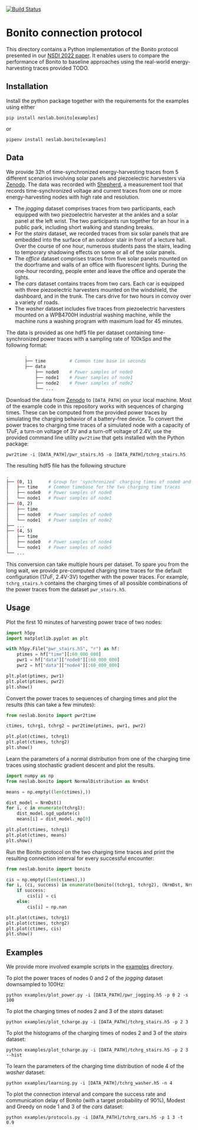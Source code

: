 [![Build Status](https://app.travis-ci.com/geissdoerfer/bonito.svg?branch=master)](https://app.travis-ci.com/geissdoerfer/bonito)

# Bonito connection protocol

This directory contains a Python implementation of the Bonito protocol presented in our [NSDI 2022 paper](https://nes-lab.org/pubs/2022-Geissdoerfer-Bonito.pdf).
It enables users to compare the performance of Bonito to baseline approaches using the real-world energy-harvesting traces provided TODO.


## Installation

Install the python package together with the requirements for the examples using either

```
pip install neslab.bonito[examples]
```

or

```
pipenv install neslab.bonito[examples]
```

## Data

We provide 32h of time-synchronized energy-harvesting traces from 5 different scenarios involving solar panels and piezoelectric harvesters via [Zenodo](https://doi.org/10.5281/zenodo.6383042). The data was recorded with [Shepherd](https://nes-lab.org/pubs/2019-Geissdoerfer-Shepherd.pdf), a measurement tool that records time-synchronized voltage and current traces from one or more energy-harvesting nodes with high rate and resolution.

- The *jogging* dataset comprises traces from two participants, each equipped with two piezoelectric harvester at the ankles and a solar panel at the left wrist. The two participants run together for an hour in a public park, including short walking and standing breaks.
- For the *stairs* dataset, we recorded traces from six solar panels that are embedded into the surface of an outdoor stair in front of a lecture hall. Over the course of one hour, numerous students pass the stairs, leading to temporary shadowing effects on some or all of the solar panels.
- The *office* dataset comprises traces from five solar panels mounted on the doorframe and walls of an office with fluorescent lights. During the one-hour recording, people enter and leave the office and operate the lights.
- The *cars* dataset contains traces from two cars. Each car is equipped with three piezoelectric harvesters mounted on the windshield, the dashboard, and in the trunk. The cars drive for two hours in convoy over a variety of roads.
- The *washer* dataset includes five traces from piezoelectric harvesters mounted on a WPB4700H industrial washing machine, while the machine runs a washing program with maximum load for 45 minutes.

The data is provided as one hdf5 file per dataset containing time-synchronized power traces with a sampling rate of 100kSps and the following format:

```bash
	   .
	   ├── time			# Common time base in seconds
	   ├── data
	       ├── node0	# Power samples of node0
	       ├── node1	# Power samples of node1
	       ├── node2	# Power samples of node2
	       └── ...

```

Download the data from [Zenodo](https://doi.org/10.5281/zenodo.6383042) to `[DATA_PATH]` on your local machine. Most of the example code in this repository works with sequences of charging times. These can be computed from the provided power traces by simulating the charging behavior of a battery-free device. To convert the power traces to charging time traces of a simulated node with a capacity of 17uF, a turn-on voltage of 3V and a turn-off voltage of 2.4V, use the provided command line utility `pwr2time` that gets installed with the Python package:

```
pwr2time -i [DATA_PATH]/pwr_stairs.h5 -o [DATA_PATH]/tchrg_stairs.h5
```

The resulting hdf5 file has the following structure

```bash
.
├── (0, 1)	    # Group for 'synchronized' charging times of node0 and node1
│   ├── time	# Common timebase for the two charging time traces
│   ├── node0	# Power samples of node0
│   └── node1	# Power samples of node1
├── (0, 2)
│   ├── time
│   ├── node0	# Power samples of node0
│   └── node1	# Power samples of node2
├── ...
├── (4, 5)
│   ├── time
│   ├── node0	# Power samples of node4
│   └── node1	# Power samples of node5
└── ...

```

This conversion can take multiple hours per dataset. To spare you from the long wait, we provide pre-computed charging time traces for the default configuration (17uF, 2.4V-3V) together with the power traces. For example, `tchrg_stairs.h` contains the charging times of all possible combinations of the power traces from the dataset `pwr_stairs.h5`.


## Usage

Plot the first 10 minutes of harvesting power trace of two nodes:

```python
import h5py
import matplotlib.pyplot as plt

with h5py.File("pwr_stairs.h5", "r") as hf:
    ptimes = hf["time"][:60_000_000]
    pwr1 = hf["data"]["node0"][:60_000_000]
    pwr2 = hf["data"]["node4"][:60_000_000]

plt.plot(ptimes, pwr1)
plt.plot(ptimes, pwr2)
plt.show()
```

Convert the power traces to sequences of charging times and plot the results (this can take a few minutes):

```python
from neslab.bonito import pwr2time

ctimes, tchrg1, tchrg2 = pwr2time(ptimes, pwr1, pwr2)

plt.plot(ctimes, tchrg1)
plt.plot(ctimes, tchrg2)
plt.show()
```

Learn the parameters of a normal distribution from one of the charging time traces using stochastic gradient descent and plot the results.

```python
import numpy as np
from neslab.bonito import NormalDistribution as NrmDst

means = np.empty((len(ctimes),))

dist_model = NrmDst()
for i, c in enumerate(tchrg1):
    dist_model.sgd_update(c)
    means[i] = dist_model._mp[0]

plt.plot(ctimes, tchrg1)
plt.plot(ctimes, means)
plt.show()
```

Run the Bonito protocol on the two charging time traces and print the resulting connection interval for every successful encounter:

```python
from neslab.bonito import bonito

cis = np.empty((len(ctimes),))
for i, (ci, success) in enumerate(bonito((tchrg1, tchrg2), (NrmDst, NrmDst))):
    if success:
        cis[i] = ci
    else:
        cis[i] = np.nan

plt.plot(ctimes, tchrg1)
plt.plot(ctimes, tchrg2)
plt.plot(ctimes, cis)
plt.show()
```



## Examples

We provide more involved example scripts in the [examples](./examples) directory.

To plot the power traces of nodes 0 and 2 of the *jogging* dataset downsampled to 100Hz:

```
python examples/plot_power.py -i [DATA_PATH]/pwr_jogging.h5 -p 0 2 -s 100
```

To plot the charging times of nodes 2 and 3 of the *stairs* dataset:

```
python examples/plot_tcharge.py -i [DATA_PATH]/tchrg_stairs.h5 -p 2 3
```

To plot the histograms of the charging times of nodes 2 and 3 of the *stairs* dataset:

```
python examples/plot_tcharge.py -i [DATA_PATH]/tchrg_stairs.h5 -p 2 3 --hist
```

To learn the parameters of the charging time distribution of node 4 of the *washer* dataset:

```
python examples/learning.py -i [DATA_PATH]/tchrg_washer.h5 -n 4
```

To plot the connection interval and compare the success rate and communication delay of Bonito (with a target probability of 90%), Modest and Greedy on node 1 and 3 of the *cars* dataset:

```
python examples/protocols.py -i [DATA_PATH]/tchrg_cars.h5 -p 1 3 -t 0.9
```

